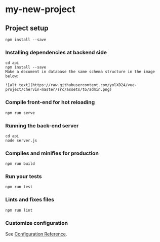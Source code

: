 # my-new-project

## Project setup
```
npm install --save
```
### Installing dependencies at backend side
```
cd api
npm install --save
Make a document in database the same schema structure in the image below:

![alt text](https://raw.githubusercontent.com/yolXD24/vue-project/chervin-master/src/assets/to/admin.png)
```
### Compile front-end for hot reloading
```
npm run serve
```
### Running the back-end server
```
cd api
node server.js
```
### Compiles and minifies for production
```
npm run build
```

### Run your tests
```
npm run test
```

### Lints and fixes files
```
npm run lint
```

### Customize configuration
See [Configuration Reference](https://cli.vuejs.org/config/).
